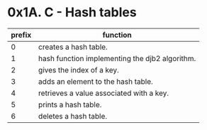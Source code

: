 <h1>0x1A. C - Hash tables</h1>

| prefix | function                                       |
| ------ | ---------------------------------------------- |
|    0   | creates a hash table.                          |
|    1   | hash function implementing the djb2 algorithm. |
|    2   | gives the index of a key.                      |
|    3   | adds an element to the hash table.             |
|    4   | retrieves a value associated with a key.       |
|    5   | prints a hash table.                           |
|    6   | deletes a hash table.                          |
